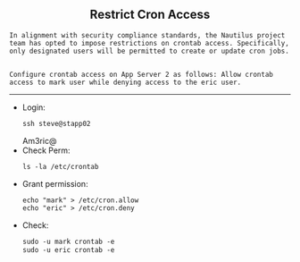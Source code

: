 ## <center> Restrict Cron Access

```
In alignment with security compliance standards, the Nautilus project team has opted to impose restrictions on crontab access. Specifically, only designated users will be permitted to create or update cron jobs.


Configure crontab access on App Server 2 as follows: Allow crontab access to mark user while denying access to the eric user.
```

---

- Login:
    ```apache
    ssh steve@stapp02
    ```
    Am3ric@
- Check Perm:
    ```apache
    ls -la /etc/crontab
    ```
- Grant permission:
    ```apache
    echo "mark" > /etc/cron.allow
    echo "eric" > /etc/cron.deny
    ```
- Check:
    ```apache
    sudo -u mark crontab -e
    sudo -u eric crontab -e
    ```